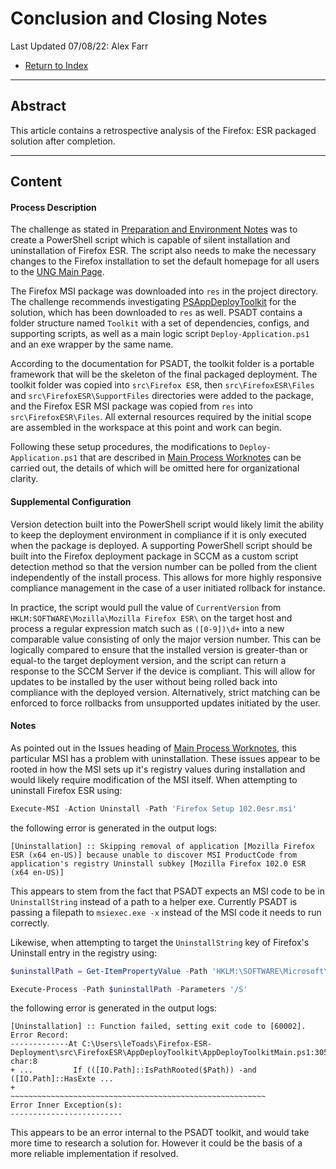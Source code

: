 # Conclusion and Closing Notes
Last Updated 07/08/22: Alex Farr

- [Return to Index](0-index.md)

---
## Abstract

This article contains a retrospective analysis of the Firefox: ESR packaged solution after completion. 

---
## Content

#### Process Description

The challenge as stated in [Preparation and Environment Notes](prep.md) was to create a PowerShell script which is capable of silent installation and uninstallation of Firefox ESR. The script also needs to make the necessary changes to the Firefox installation to set the default homepage for all users to the [UNG Main Page](https://www.ung.edu). 

The Firefox MSI package was downloaded into `res` in the project directory. The challenge recommends investigating [PSAppDeployToolkit](https://www.psappdeploytoolkit.com/) for the solution, which has been downloaded to `res` as well. PSADT contains a folder structure named `Toolkit` with a set of dependencies, configs, and supporting scripts, as well as a main logic script `Deploy-Application.ps1` and an exe wrapper by the same name. 

According to the documentation for PSADT, the toolkit folder is a portable framework that will be the skeleton of the final packaged deployment. The toolkit folder was copied into `src\Firefox ESR`, then `src\FirefoxESR\Files` and `src\FirefoxESR\SupportFiles` directories were added to the package, and the Firefox ESR MSI package was copied from `res` into `src\FirefoxESR\Files`. All external resources required by the initial scope are assembled in the workspace at this point and work can begin. 

Following these setup procedures, the modifications to `Deploy-Application.ps1` that are described in [Main Process Worknotes](process.md) can be carried out, the details of which will be omitted here for organizational clarity. 

#### Supplemental Configuration

Version detection built into the PowerShell script would likely limit the ability to keep the deployment environment in compliance if it is only executed when the package is deployed. A supporting PowerShell script should be built into the Firefox deployment package in SCCM as a custom script detection method so that the version number can be polled from the client independently of the install process. This allows for more highly responsive compliance management in the case of a user initiated rollback for instance. 

In practice, the script would pull the value of `CurrentVersion` from `HKLM:SOFTWARE\Mozilla\Mozilla Firefox ESR\` on the target host and process a regular expression match such as `([0-9])\d+` into a new comparable value consisting of only the major version number. This can be logically compared to ensure that the installed version is greater-than or equal-to the target deployment version, and the script can return a response to the SCCM Server if the device is compliant. This will allow for updates to be installed by the user without being rolled back into compliance with the deployed version. Alternatively, strict matching can be enforced to force rollbacks from unsupported updates initiated by the user. 

#### Notes

As pointed out in the Issues heading of [Main Process Worknotes](process.md), this particular MSI has a problem with uninstallation. These issues appear to be rooted in how the MSI sets up it's registry values during installation and would likely require modification of the MSI itself. When attempting to uninstall Firefox ESR using:

```powershell
Execute-MSI -Action Uninstall -Path 'Firefox Setup 102.0esr.msi'
```

the following error is generated in the output logs:

```
[Uninstallation] :: Skipping removal of application [Mozilla Firefox ESR (x64 en-US)] because unable to discover MSI ProductCode from application's registry Uninstall subkey [Mozilla Firefox 102.0 ESR (x64 en-US)]
```

This appears to stem from the fact that PSADT expects an MSI code to be in `UninstallString` instead of a path to a helper exe. Currently PSADT is passing a filepath to `msiexec.exe -x` instead of the MSI code it needs to run correctly.  

Likewise, when attempting to target the `UninstallString` key of Firefox's Uninstall entry in the registry using: 

```powershell
$uninstallPath = Get-ItemPropertyValue -Path 'HKLM:\SOFTWARE\Microsoft\Windows\CurrentVersion\Uninstall\Mozilla Firefox 102.0 ESR (x64 en-US)' -Name UninstallString

Execute-Process -Path $uninstallPath -Parameters '/S'
```

the following error is generated in the output logs: 

```
[Uninstallation] :: Function failed, setting exit code to [60002]. 
Error Record:
-------------At C:\Users\leToads\Firefox-ESR-Deployment\src\FirefoxESR\AppDeployToolkit\AppDeployToolkitMain.ps1:3055 char:8
+ ...         If (([IO.Path]::IsPathRooted($Path)) -and ([IO.Path]::HasExte ...
+                 ~~~~~~~~~~~~~~~~~~~~~~~~~~~~~~~~~~~~~~~~~~~~~~~~~~~~~~~~~
Error Inner Exception(s):
-------------------------
```

This appears to be an error internal to the PSADT toolkit, and would take more time to research a solution for. However it could be the basis of a more reliable implementation if resolved. 
